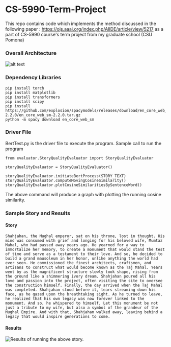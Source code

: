 # CS-5990-Term-Project
This repo contains code which implements the method discussed in the following paper : https://ojs.aaai.org/index.php/AIIDE/article/view/5217 as a part of CS-5990 course's term project from my graduate school (CSU Pomona)

### Overall Architecture 
![alt text](https://raw.githubusercontent.com/yousuf1997/CS-5990-Term-Project/main/flow_chart.drawio.svg)

### Dependency Libraries 
```
pip install torch 
pip install matplotlib
pip install transformers
pip install scipy
pip install https://github.com/explosion/spacymodels/releases/download/en_core_web_sm-2.2.0/en_core_web_sm-2.2.0.tar.gz
python -m spacy download en_core_web_sm
```
### Driver File
BertTest.py is the driver file to execute the program. Sample call to run the program
```
from evaluator.StoryQualityEvaluator import StoryQualityEvaluator

storyQualityEvaluator = StoryQualityEvaluator()

storyQualityEvaluator.initiateBertProcess(STORY_TEXT)
storyQualityEvaluator.computeMovingCosineSimilarity()
storyQualityEvaluator.plotCosineSimilaritiesBySentenceWord()
```
The above command will produce a graph with plotting the running cosine similarity. 

### Sample Story and Results 
#### Story
```
Shahjahan, the Mughal emperor, sat on his throne, lost in thought. His mind was consumed with grief and longing for his beloved wife, Mumtaz Mahal, who had passed away years ago. He yearned for a way to immortalize her memory, to create a monument that would stand the test of time and serve as a testament to their love. And so, he decided to build a grand mausoleum in her honor, unlike anything the world had ever seen. He commissioned the finest architects, craftsmen, and artisans to construct what would become known as the Taj Mahal. Years went by as the magnificent structure slowly took shape, rising from the ground like a shimmering ivory dream. Shahjahan poured all his love and passion into the project, often visiting the site to oversee the construction himself. Finally, the day arrived when the Taj Mahal was completed. Shahjahan stood before it, tears streaming down his face, as he gazed upon the breathtaking sight. As he turned to leave, he realized that his own legacy was now forever linked to the monument. And so, he whispered to himself, Let this monument be not just a tribute to my wife, but also a symbol of the grandeur of the Mughal Empire. And with that, Shahjahan walked away, leaving behind a legacy that would inspire generations to come.
```
#### Results
![Results of running the above story.](https://github.com/yousuf1997/CS-5990-Term-Project/blob/main/StoryQualityEvaluator/experiment-results/Result_1.png)

